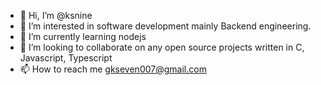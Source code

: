 - 👋 Hi, I’m @ksnine
- 👀 I’m interested in software development mainly Backend engineering.
- 🌱 I’m currently learning nodejs
- 💞️ I’m looking to collaborate on any open source projects written in C, Javascript, Typescript
- 📫 How to reach me [gkseven007@gmail.com](mailto:gkseven007@gmail.com)


<!---
gkseven/gkseven is a ✨ special ✨ repository because its `README.md` (this file) appears on your GitHub profile.
You can click the Preview link to take a look at your changes.
--->
